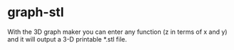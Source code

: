 graph-stl
=========

With the 3D graph maker you can enter any function (z in terms of x and y) and it will output a 3-D printable *.stl file. 
